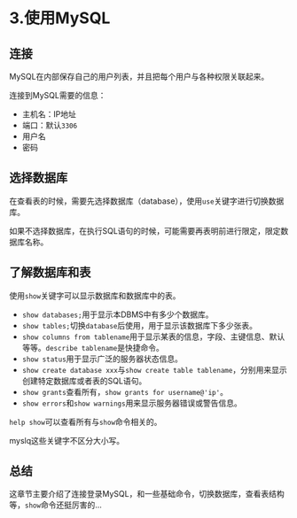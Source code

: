 # 3.使用MySQL
## 连接
MySQL在内部保存自己的用户列表，并且把每个用户与各种权限关联起来。

连接到MySQL需要的信息：
* 主机名：IP地址
* 端口：默认`3306`
* 用户名
* 密码

## 选择数据库
在查看表的时候，需要先选择数据库（database），使用`use`关键字进行切换数据库。

如果不选择数据库，在执行SQL语句的时候，可能需要再表明前进行限定，限定数据库名称。

## 了解数据库和表
使用`show`关键字可以显示数据库和数据库中的表。

* `show databases;`用于显示本DBMS中有多少个数据库。
* `show tables;`切换`database`后使用，用于显示该数据库下多少张表。
* `show columns from tablename`用于显示某表的信息，字段、主键信息、默认等等。`describe tablename`是快捷命令。
* `show status`用于显示广泛的服务器状态信息。
* `show create database xxx`与`show create table tablename`，分别用来显示创建特定数据库或者表的SQL语句。
* `show grants`查看所有，`show grants for username@'ip'`。
* `show errors`和`show warnings`用来显示服务器错误或警告信息。

`help show`可以查看所有与`show`命令相关的。

myslq这些关键字不区分大小写。

## 总结
这章节主要介绍了连接登录MySQL，和一些基础命令，切换数据库，查看表结构等，`show`命令还挺厉害的...
